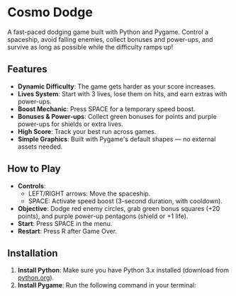 # Cosmo Dodge

A fast-paced dodging game built with Python and Pygame. Control a spaceship, avoid falling enemies, collect bonuses and power-ups, and survive as long as possible while the difficulty ramps up!

## Features
- **Dynamic Difficulty**: The game gets harder as your score increases.
- **Lives System**: Start with 3 lives, lose them on hits, and earn extras with power-ups.
- **Boost Mechanic**: Press SPACE for a temporary speed boost.
- **Bonuses & Power-ups**: Collect green bonuses for points and purple power-ups for shields or extra lives.
- **High Score**: Track your best run across games.
- **Simple Graphics**: Built with Pygame's default shapes — no external assets needed.

## How to Play
- **Controls**:
  - LEFT/RIGHT arrows: Move the spaceship.
  - SPACE: Activate speed boost (3-second duration, with cooldown).
- **Objective**: Dodge red enemy circles, grab green bonus squares (+20 points), and purple power-up pentagons (shield or +1 life).
- **Start**: Press SPACE in the menu.
- **Restart**: Press R after Game Over.

## Installation
1. **Install Python**: Make sure you have Python 3.x installed (download from [python.org](https://www.python.org/)).
2. **Install Pygame**: Run the following command in your terminal:

